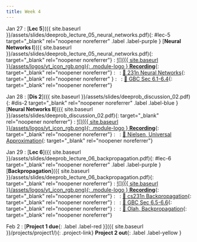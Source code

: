 ```yaml
---
title: Week 4
---
```




Jan 27
: [**Lec 5**]({{ site.baseurl }}/assets/slides/deeprob_lecture_05_neural_networks.pdf){: #lec-5 target="_blank" rel="noopener noreferrer" .label .label-purple } [**Neural Networks I**]({{ site.baseurl }}/assets/slides/deeprob_lecture_05_neural_networks.pdf){: target="_blank" rel="noopener noreferrer"}
  : [![]({{ site.baseurl }}/assets/logos/yt_icon_rgb.png){: .module-logo } **Recording**](https://leccap.engin.umich.edu/leccap/player/r/4SXQ4D){: target="_blank" rel="noopener noreferrer"}
: &nbsp;
  : [📖 231n Neural Networks](https://cs231n.github.io/neural-networks-1/){: target="_blank" rel="noopener noreferrer" }
: &nbsp;
  : [📖 GBC Sec 6.1-6.4](https://www.deeplearningbook.org/contents/mlp.html){: target="_blank" rel="noopener noreferrer"}




Jan 28
: [**Dis 2**]({{ site.baseurl }}/assets/slides/deeprob_discussion_02.pdf){: #dis-2 target="_blank" rel="noopener noreferrer" .label .label-blue } [**Neural Networks II**]({{ site.baseurl }}/assets/slides/deeprob_discussion_02.pdf){: target="_blank" rel="noopener noreferrer"}
  : [![]({{ site.baseurl }}/assets/logos/yt_icon_rgb.png){: .module-logo } **Recording**](https://leccap.engin.umich.edu/leccap/player/r/n0RJiS){: target="_blank" rel="noopener noreferrer"}
: &nbsp;
  : [📖 Nielsen, Universal Approximation](http://neuralnetworksanddeeplearning.com/chap4.html){: target="_blank" rel="noopener noreferrer"}



Jan 29
: [**Lec 6**]({{ site.baseurl }}/assets/slides/deeprob_lecture_06_backpropagation.pdf){: #lec-6 target="_blank" rel="noopener noreferrer" .label .label-purple } [**Backpropagation**]({{ site.baseurl }}/assets/slides/deeprob_lecture_06_backpropagation.pdf){: target="_blank" rel="noopener noreferrer"}
  : [![]({{ site.baseurl }}/assets/logos/yt_icon_rgb.png){: .module-logo } **Recording**](https://leccap.engin.umich.edu/leccap/player/r/06KI1l){: target="_blank" rel="noopener noreferrer"}
: &nbsp;
  : [📖 cs231n Backpropagation](https://cs231n.github.io/optimization-2/){: target="_blank" rel="noopener noreferrer"}
: &nbsp;
  : [📖 GBC Sec 6.5-6.6](https://www.deeplearningbook.org/contents/mlp.html#pf25){: target="_blank" rel="noopener noreferrer"}
: &nbsp;
  : [📖 Olah, Backpropagation](http://colah.github.io/posts/2015-08-Backprop/){: target="_blank" rel="noopener noreferrer"}


Feb 2
: [**Project 1 due**{: .label .label-red }]({{ site.baseurl }}/projects/project1/){: .project-link} **Project 2 out**{: .label .label-yellow }

